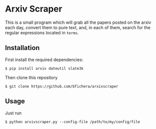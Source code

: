 # Arxiv Scraper

This is a small program which will grab all the papers posted on the arxiv each day, convert them to pure text, and, in each of them, search for the regular expressions located in `terms`. 

## Installation

First install the required dependencies:

```
$ pip install arxiv dateutil slate3k
```

Then clone this repository

```
$ git clone https://github.com/bfichera/arxivscraper
```

## Usage

Just run

```
$ python arxivscraper.py --config-file /path/to/my/config/file
```
